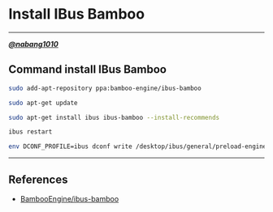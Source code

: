 # Install IBus Bamboo
---
[***@nabang1010***](https://github.com/nabang1010)



## Command install IBus Bamboo

```bash
sudo add-apt-repository ppa:bamboo-engine/ibus-bamboo
```

```bash
sudo apt-get update
```

```bash
sudo apt-get install ibus ibus-bamboo --install-recommends
```

```bash
ibus restart
```

```bash
env DCONF_PROFILE=ibus dconf write /desktop/ibus/general/preload-engines "['BambooUs', 'Bamboo']" && gsettings set org.gnome.desktop.input-sources sources "[('xkb', 'us'), ('ibus', 'Bamboo')]"
```

----
## References

* [BambooEngine/ibus-bamboo](https://github.com/BambooEngine/ibus-bamboo)
